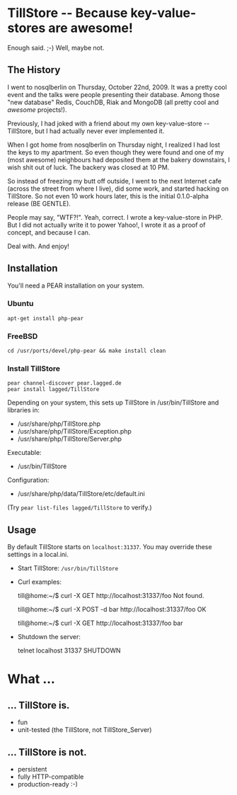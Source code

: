 # TillStore -- Because key-value-stores are awesome!

Enough said. ;-) Well, maybe not.

## The History

I went to nosqlberlin on Thursday, October 22nd, 2009. It was a pretty cool event and
the talks were people presenting their database. Among those "new database" Redis,
CouchDB, Riak and MongoDB (all pretty cool and _awesome_ projects!).

Previously, I had joked with a friend about my own key-value-store -- TillStore, but
I had actually never ever implemented it.

When I got home from nosqlberlin on Thursday night, I realized I had lost the keys to
my apartment. So even though they were found and one of my (most awesome) neighbours
had deposited them at the bakery downstairs, I wish shit out of luck. The backery was
closed at 10 PM.

So instead of freezing my butt off outside, I went to the next Internet cafe (across
the street from where I live), did some work, and started hacking on TillStore. So
not even 10 work hours later, this is the initial 0.1.0-alpha release (BE GENTLE).

People may say, "WTF?!". Yeah, correct. I wrote a key-value-store in PHP. But I did
not actually write it to power Yahoo!, I wrote it as a proof of concept, and because
I can.

Deal with. And enjoy!

## Installation

You'll need a PEAR installation on your system.

### Ubuntu

    apt-get install php-pear

### FreeBSD

    cd /usr/ports/devel/php-pear && make install clean

### Install TillStore

    pear channel-discover pear.lagged.de
    pear install lagged/TillStore

Depending on your system, this sets up TillStore in /usr/bin/TillStore and libraries in:

 * /usr/share/php/TillStore.php
 * /usr/share/php/TillStore/Exception.php
 * /usr/share/php/TillStore/Server.php

Executable:
 
 * /usr/bin/TillStore

Configuration:

 * /usr/share/php/data/TillStore/etc/default.ini

(Try `pear list-files lagged/TillStore` to verify.)

## Usage

By default TillStore starts on `localhost:31337`. You may override these settings in a local.ini.

 * Start TillStore: `/usr/bin/TillStore`
 * Curl examples:

    till@home:~/$ curl -X GET http://localhost:31337/foo
    Not found.

    till@home:~/$ curl -X POST -d bar http://localhost:31337/foo
    OK

    till@home:~/$ curl -X GET http://localhost:31337/foo
    bar

 * Shutdown the server:

    telnet localhost 31337
    SHUTDOWN

# What ...

## ... TillStore is.

 * fun
 * unit-tested (the TillStore, not TillStore_Server)

## ... TillStore is not.

 * persistent
 * fully HTTP-compatible
 * production-ready :-)